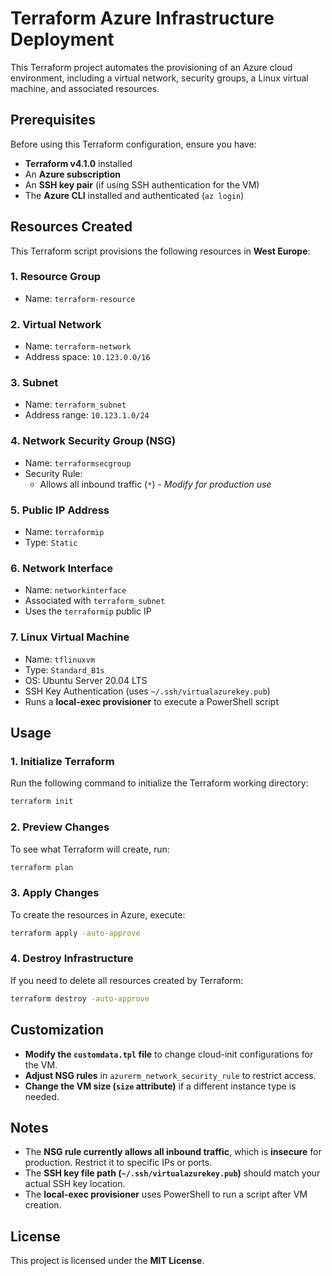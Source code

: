 # **Terraform Azure Infrastructure Deployment**

This Terraform project automates the provisioning of an Azure cloud environment, including a virtual network, security groups, a Linux virtual machine, and associated resources.

## **Prerequisites**
Before using this Terraform configuration, ensure you have:
- **Terraform v4.1.0** installed  
- An **Azure subscription**  
- An **SSH key pair** (if using SSH authentication for the VM)  
- The **Azure CLI** installed and authenticated (`az login`)

## **Resources Created**
This Terraform script provisions the following resources in **West Europe**:

### **1. Resource Group**
- Name: `terraform-resource`

### **2. Virtual Network**
- Name: `terraform-network`
- Address space: `10.123.0.0/16`

### **3. Subnet**
- Name: `terraform_subnet`
- Address range: `10.123.1.0/24`

### **4. Network Security Group (NSG)**
- Name: `terraformsecgroup`
- Security Rule:  
  - Allows all inbound traffic (`*`) - *Modify for production use*

### **5. Public IP Address**
- Name: `terraformip`
- Type: `Static`

### **6. Network Interface**
- Name: `networkinterface`
- Associated with `terraform_subnet`
- Uses the `terraformip` public IP

### **7. Linux Virtual Machine**
- Name: `tflinuxvm`
- Type: `Standard_B1s`
- OS: Ubuntu Server 20.04 LTS  
- SSH Key Authentication (uses `~/.ssh/virtualazurekey.pub`)  
- Runs a **local-exec provisioner** to execute a PowerShell script  

## **Usage**

### **1. Initialize Terraform**
Run the following command to initialize the Terraform working directory:
```sh
terraform init
```

### **2. Preview Changes**
To see what Terraform will create, run:
```sh
terraform plan
```

### **3. Apply Changes**
To create the resources in Azure, execute:
```sh
terraform apply -auto-approve
```

### **4. Destroy Infrastructure**
If you need to delete all resources created by Terraform:
```sh
terraform destroy -auto-approve
```

## **Customization**
- **Modify the `customdata.tpl` file** to change cloud-init configurations for the VM.  
- **Adjust NSG rules** in `azurerm_network_security_rule` to restrict access.  
- **Change the VM size (`size` attribute)** if a different instance type is needed.

## **Notes**
- The **NSG rule currently allows all inbound traffic**, which is **insecure** for production. Restrict it to specific IPs or ports.
- The **SSH key file path (`~/.ssh/virtualazurekey.pub`)** should match your actual SSH key location.
- The **local-exec provisioner** uses PowerShell to run a script after VM creation.

## **License**
This project is licensed under the **MIT License**.
